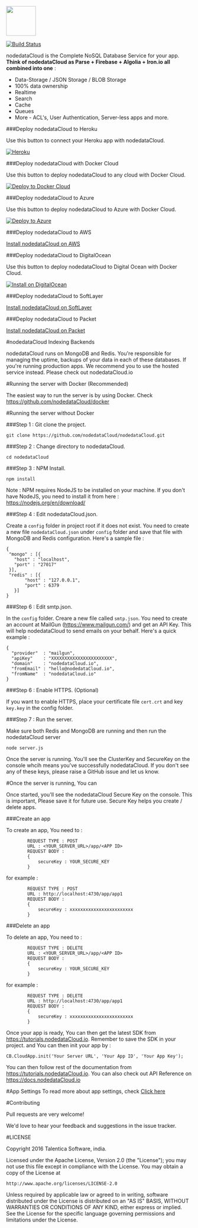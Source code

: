 <img src="https://www.dropbox.com/s/7ghf1kl7crp5bvy/CbLogoIcon.png?raw=1" height="80" />

[![Build Status](https://travis-ci.org/nodedataCloud/nodedataCloud.svg?branch=master)](https://travis-ci.org/nodedataCloud/nodedataCloud)

nodedataCloud is the Complete NoSQL Database Service for your app. **Think of nodedataCloud as Parse + Firebase + Algolia + Iron.io all combined into one** :
 - Data-Storage / JSON Storage / BLOB Storage
 - 100% data ownership
 - Realtime 
 - Search
 - Cache
 - Queues
 - More - ACL's, User Authentication, Server-less apps and more. 
 
###Deploy nodedataCloud to Heroku
 
Use this button to connect your Heroku app with nodedataCloud. 

[![Heroku](https://www.herokucdn.com/deploy/button.svg)](https://elements.heroku.com/addons/nodedataCloud)

###Deploy nodedataCloud with Docker Cloud
 
Use this button to deploy nodedataCloud to any cloud with Docker Cloud.

[![Deploy to Docker Cloud](https://files.cloud.docker.com/images/deploy-to-dockercloud.svg)](https://github.com/nodedataCloud/docker)

###Deploy nodedataCloud to Azure
 
Use this button to deploy nodedataCloud to Azure with Docker Cloud.

[![Deploy to Azure](http://azuredeploy.net/deploybutton.png)](https://github.com/nodedataCloud/docker)

###Deploy nodedataCloud to AWS
 
[Install nodedataCloud on AWS](https://github.com/nodedataCloud/docker)

###Deploy nodedataCloud to DigitalOcean
 
Use this button to deploy nodedataCloud to Digital Ocean with Docker Cloud.

[![Install on DigitalOcean](http://installer.71m.us/button.svg)](https://github.com/nodedataCloud/docker)

###Deploy nodedataCloud to SoftLayer
 
[Install nodedataCloud on SoftLayer](https://github.com/nodedataCloud/docker)

###Deploy nodedataCloud to Packet
 
[Install nodedataCloud on Packet](https://github.com/nodedataCloud/docker)


#nodedataCloud Indexing Backends

nodedataCloud runs on MongoDB and Redis. You're responsible for managing the uptime, backups of your data in each of these databases. If you're running production apps. We recommend you to use the hosted service instead. Please check out nodedataCloud.io 

#Running the server with Docker (Recommended) 

The easiest way to run the server is by using Docker. Check https://github.com/nodedataCloud/docker

#Running the server without Docker

###Step 1 : Git clone the project. 

`git clone https://github.com/nodedataCloud/nodedataCloud.git`

###Step 2 : Change directory to nodedataCloud. 

`cd nodedataCloud`

###Step 3 : NPM Install. 

`npm install`

Note : NPM requires NodeJS to be installed on your machine. If you don't have NodeJS, you need to install it from here : https://nodejs.org/en/download/

###Step 4 : Edit nodedataCloud.json. 

Create a `config` folder in project root if it does not exist.  You need to create a new file `nodedataCloud.json` under `config` folder and save that file with MongoDB and Redis configuration. Here's a sample file : 

```
{
 "mongo" : [{
   "host" : "localhost",
   "port" : "27017"
 }], 
 "redis" : [{
       "host" : "127.0.0.1",
       "port" : 6379       
   }]
}
```

###Step 6 : Edit smtp.json. 

In the `config` folder. Creare a new file called `smtp.json`. You need to create an account at MailGun (https://www.mailgun.com/) and get an API Key. This will help nodedataCloud to send emails on your behalf. Here's a quick example : 

```
{
  "provider"  : "mailgun",		
  "apiKey"    : "XXXXXXXXXXXXXXXXXXXXXXX",
  "domain"    : "nodedataCloud.io",
  "fromEmail" : "hello@nodedataCloud.io",
  "fromName"  : "nodedataCloud.io"  
}
```

###Step 6 : Enable HTTPS. (Optional) 

If you want to enable HTTPS, place your certificate file `cert.crt` and key `key.key` in the config folder. 

###Step 7 : Run the server. 

Make sure both Redis and MongoDB are running and then run the nodedataCloud server  

`node server.js`

Once the server is running. You'll see the ClusterKey and SecureKey on the console whcih means you've successfully nodedataCloud. If you don't see any of these keys, please raise a GitHub issue and let us know. 


#Once the server is running, You can 

Once started, you'll see the nodedataCloud Secure Key on the console. This is important, Please save it for future use.
Secure Key helps you create / delete apps. 

###Create an app

To create an app, You need to  : 

```
        REQUEST TYPE : POST
        URL : <YOUR_SERVER_URL>/app/<APP ID>
        REQUEST BODY :
        {
            secureKey : YOUR_SECURE_KEY
        }
```

for example : 

```
        REQUEST TYPE : POST
        URL : http://localhost:4730/app/app1
        REQUEST BODY :
        {
            secureKey : xxxxxxxxxxxxxxxxxxxxxxxx
        }
```

###Delete an app

To delete an app, You need to  : 

```
        REQUEST TYPE : DELETE
        URL : <YOUR_SERVER_URL>/app/<APP ID>
        REQUEST BODY :
        {
            secureKey : YOUR_SECURE_KEY
        }
```

for example : 

```
        REQUEST TYPE : DELETE
        URL : http://localhost:4730/app/app1
        REQUEST BODY :
        {
            secureKey : xxxxxxxxxxxxxxxxxxxxxxxx
        }
```

Once your app is ready, You can then get the latest SDK from  https://tutorials.nodedataCloud.io. Remember to save the SDK in your project. and You can then init your app by :

`CB.CloudApp.init('Your Server URL', 'Your App ID', 'Your App Key');`

You can then follow rest of the documentation from https://tutorials.nodedataCloud.io. You can also check out API Reference on https://docs.nodedataCloud.io

#App Settings
To read more about app settings, check [Click here](https://github.com/nodedataCloud/nodedataCloud/tree/master/docs/app-settings) 

#Contributing

Pull requests are very welcome!

We'd love to hear your feedback and suggestions in the issue tracker.


#LICENSE

Copyright 2016 Talentica Software, india.

Licensed under the Apache License, Version 2.0 (the "License");
you may not use this file except in compliance with the License.
You may obtain a copy of the License at

    http://www.apache.org/licenses/LICENSE-2.0

Unless required by applicable law or agreed to in writing, software
distributed under the License is distributed on an "AS IS" BASIS,
WITHOUT WARRANTIES OR CONDITIONS OF ANY KIND, either express or implied.
See the License for the specific language governing permissions and
limitations under the License.


